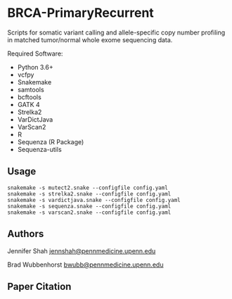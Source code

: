 # BRCA-PrimaryRecurrent


Scripts for somatic variant calling and allele-specific copy number profiling in matched tumor/normal whole exome sequencing data.

Required Software:

* Python 3.6+
* vcfpy
* Snakemake
* samtools
* bcftools
* GATK 4
* Strelka2
* VarDictJava
* VarScan2
* R
* Sequenza (R Package)
* Sequenza-utils

## Usage
```
snakemake -s mutect2.snake --configfile config.yaml
snakemake -s strelka2.snake --configfile config.yaml
snakemake -s vardictjava.snake --configfile config.yaml
snakemake -s sequenza.snake --configfile config.yaml
snakemake -s varscan2.snake --configfile config.yaml
```

## Authors
Jennifer Shah
<jennshah@pennmedicine.upenn.edu>

Brad Wubbenhorst
<bwubb@pennmedicine.upenn.edu>

## Paper Citation
